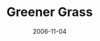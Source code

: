 ---
layout: music 
title: "Greener Grass"
series: "The Joneses"
date: 2006-11-04 
description: "Do you know the Joneses? They live in bigger houses, drive nicer cars and wear more stylish clothes than you do. Try as you might to keep up, they always seem to be a few steps ahead. Might sound familiar, but the reality is that 'the Joneses' are a lie -"
audio: "http://www.crossroads.net/audio/2006/2006_11_The_Joneses/The_Joneses_01-Greener_Grass_11-05-06_Wells.mp3"
audio-duration: "45:43"
src: "http://www.crossroads.net/players/media/series/bigscreen.jonses.jpg"
---